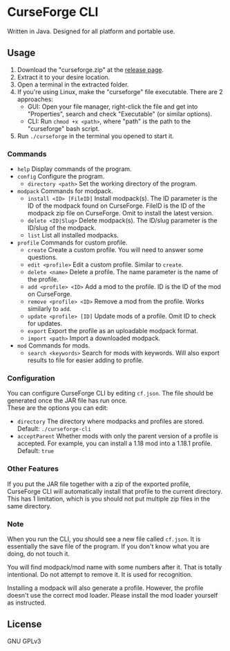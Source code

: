 # CurseForge CLI
Written in Java. Designed for all platform and portable use.
## Usage
1. Download the "curseforge.zip" at the [release page](https://github.com/North-West-Wind/CurseForge-CLI/releases/latest).
2. Extract it to your desire location.
3. Open a terminal in the extracted folder.
4. If you're using Linux, make the "curseforge" file executable. There are 2 approaches:
    - GUI: Open your file manager, right-click the file and get into "Properties", search and check "Executable" (or similar options).
    - CLI: Run `chmod +x <path>`, where "path" is the path to the "curseforge" bash script.
5. Run `./curseforge` in the terminal you opened to start it.

### Commands
- `help` Display commands of the program.
- `config` Configure the program.
  - `directory <path>` Set the working directory of the program.
- `modpack` Commands for modpack.
  - `install <ID> [FileID]` Install modpack(s). The ID parameter is the ID of the modpack found on CurseForge. FileID is the ID of the modpack zip file on CurseForge. Omit to install the latest version.
  - `delete <ID|Slug>` Delete modpack(s). The ID/slug parameter is the ID/slug of the modpack.
  - `list` List all installed modpacks.
- `profile` Commands for custom profile.
  - `create` Create a custom profile. You will need to answer some questions.
  - `edit <profile>` Edit a custom profile. Similar to `create`.
  - `delete <name>` Delete a profile. The name parameter is the name of the profile.
  - `add <profile> <ID>` Add a mod to the profile. ID is the ID of the mod on CurseForge.
  - `remove <profile> <ID>` Remove a mod from the profile. Works similarly to `add`.
  - `update <profile> [ID]` Update mods of a profile. Omit ID to check for updates.
  - `export` Export the profile as an uploadable modpack format.
  - `import <path>` Import a downloaded modpack.
- `mod` Commands for mods.
  - `search <keywords>` Search for mods with keywords. Will also export results to file for easier adding to profile.

### Configuration
You can configure CurseForge CLI by editing `cf.json`. The file should be generated once the JAR file has run once.  
These are the options you can edit:
- `directory` The directory where modpacks and profiles are stored. Default: `./curseforge-cli`
- `acceptParent` Whether mods with only the parent version of a profile is accepted. For example, you can install a 1.18 mod into a 1.18.1 profile. Default: `true`

### Other Features
If you put the JAR file together with a zip of the exported profile, CurseForge CLI will automatically install that profile to the current directory.  
This has 1 limitation, which is you should not put multiple zip files in the same directory.

### Note
When you run the CLI, you should see a new file called `cf.json`. It is essentially the save file of the program. If you don't know what you are doing, do not touch it.

You will find modpack/mod name with some numbers after it. That is totally intentional. Do not attempt to remove it. It is used for recognition.

Installing a modpack will also generate a profile. However, the profile doesn't use the correct mod loader. Please install the mod loader yourself as instructed.

## License
GNU GPLv3
